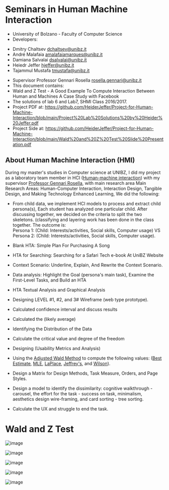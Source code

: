 # Seminars in Human Machine Interaction
* University of Bolzano - Faculty of Computer Science
* Developers:
- Dmitry Chaltsev dchaltsev@unibz.it 
- André Malafaia amalafaiamarques@unibz.it
- Damiana Salvalai dsalvalai@unibz.it
- Heiedr Jeffer hjeffer@unibz.it
- Tajammul Mustafa tmustafa@unibz.it

* Supervisor Professor Gennari Rosella rosella.gennari@unibz.it
* This document contains:
* Wald and Z Test - A Good Example To Compute Interaction Between Human and Machines A Case Study with Facebook
* The solutions of lab 6 and Lab7, SHMI Class 2016/2017.
* Project PDF at: https://github.com/HeiderJeffer/Project-for-Human-Machine-Interaction/blob/main/Project%20Lab%20Solutions%20by%20Heider%20Jeffer.pdf
* Project Side at: https://github.com/HeiderJeffer/Project-for-Human-Machine-Interaction/blob/main/Wald%20and%20Z%20Test%20Slide%20Presentation.pdf



## About Human Machine Interaction (HMI)

During my master\'s studies in Computer science at UNIBZ, I did my
project as a laboratory team member in HCI ([Human-machine
interaction](https://github.com/HeiderJeffer/Human-Machine-Interaction))
with my supervisor [Professor Gennari
Rosella](https://www.unibz.it/en/faculties/engineering/academic-staff/person/8607-rosella-gennari),
with main research area Main Research Areas: Human-Computer Interaction,
Interaction Design, Tangible Design, and Making Technology Enhanced
Learning, We did the following:

-   From child data, we implement HCI models to process and extract
    child persona(s), Each student has analyzed one particular child.
    After discussing together, we decided on the criteria to split the
    two skeletons. (classifying and layering work has been done in the
    class together. The outcome is:\
    Persona 1: (Child: Interests/activities, Social skills, Computer
    usage) VS Persona 2: (Child: Interests/activities, Social skills,
    Computer usage).

-   Blank HTA: Simple Plan For Purchasing A Song

-   HTA for Searching: Searching for a Safari Tech e-book At UniBZ
    Website

-   Context Scenario: Underline, Explain, And Rewrite the Context
    Scenario.

-   Data analysis: Highlight the Goal (persona's main task), Examine the
    First-Level Tasks, and Build an HTA

-   HTA Textual Analysis and Graphical Analysis

-   Designing LEVEL #1, #2, and 3# Wireframe (web type prototype).

-   Calculated confidence interval and discuss results

-   Calculated the (likely average)

-   Identifying the Distribution of the Data

-   Calculate the critical value and degree of the freedom

-   Designing (Usability Metrics and Analysis)

-   Using the [Adjusted Wald
    Method](https://measuringu.com/calculators/wald/) to compute the
    following values: ([Best
    Estimate](https://measuringu.com/calculators/wald/#bestest),
    [MLE](https://measuringu.com/calculators/wald/#maxlike),
    [LaPlace](https://measuringu.com/calculators/wald/#laplace_est),
    [Jeffrey\'s](https://measuringu.com/calculators/wald/#jeff_est), and
    [Wilson](https://measuringu.com/calculators/wald/#wilson_est)).

-   Design a Matrix for Design Methods, Task Measure, Orders, and Page
    Styles.

-   Design a model to identify the dissimilarity: cognitive
    walkthrough - carousel, the effort for the task - success on task,
    minimalism, aesthetics design wire-framing, and card sorting - tree
    sorting.

-   Calculate the UX and struggle to end the task.



#  Wald and Z Test

![image](https://github.com/HeiderJeffer/Project-for-Human-Machine-Interaction/blob/main/image/1.PNG)

![image](https://github.com/HeiderJeffer/Project-for-Human-Machine-Interaction/blob/main/image/2.PNG)

![image](https://github.com/HeiderJeffer/Project-for-Human-Machine-Interaction/blob/main/image/3.PNG)

![image](https://github.com/HeiderJeffer/Project-for-Human-Machine-Interaction/blob/main/image/4.PNG)

![image](https://github.com/HeiderJeffer/Project-for-Human-Machine-Interaction/blob/main/image/5.PNG)

